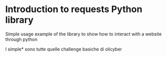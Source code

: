 # Introduction to requests Python library

Simple usage example of the library to show how to interact with a website through python


I simple* sono tutte quelle challenge basiche di olicyber